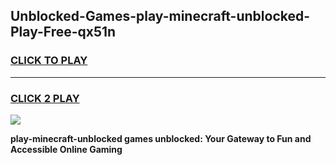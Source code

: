 
## Unblocked-Games-play-minecraft-unblocked-Play-Free-qx51n
<h3>
<a href="https://premium76.site?title=play-minecraft-unblocked&ref=21A">CLICK TO PLAY</a></h3>
<hr>

<h3>
<a href="https://premium76.site?title=play-minecraft-unblocked&ref=21A">CLICK 2 PLAY</a>
  
</h3>

<a href="https://premium76.site?title=play-minecraft-unblocked&ref=21A"><img src="https://clearcache.store/games.png"></a>


**play-minecraft-unblocked games unblocked: Your Gateway to Fun and Accessible Online Gaming**
